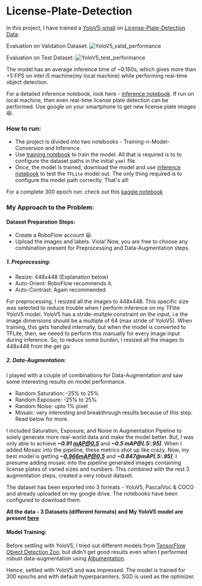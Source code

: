 # License-Plate-Detection

In this project, I have trained a [YoloV5-small](https://github.com/ultralytics/yolov5) on [License-Plate-Detection Data](https://drive.google.com/file/d/11uZ5Y0i5SMvjdj3Un5mScDY-7lZeTuYp/view).

Evaluation on Validation Dataset:
![YoloV5_valid_performance](https://user-images.githubusercontent.com/47216475/143021916-dc9210ca-062f-4988-b61d-f78ba40f584f.png)

Evaluation on Test Dataset:
![YoloV5_test_performance](https://user-images.githubusercontent.com/47216475/143022527-e22a9617-58fb-484b-a5de-f74058d9e4cc.png)

The model has an average inference time of ~0.160s, which gives more than +5 FPS on intel i5 machine(my local machine) while performing real-time object detection.

For a detailed inference notebook, look here - [inference notebook](https://github.com/prikmm/License-Plate-Detection/blob/main/inference.ipynb). If run on local machine, then even real-time license plate detection can be performed. Use google on your smartphone to get new license plate images 😆.

### How to run:
* The project is divided into two notebooks - Training-n-Model-Conversion and Inference.
* Use [training notebook](https://github.com/prikmm/License-Plate-Detection/blob/main/Train_Model_Conversion_Notebook.ipynb) to train the model. All that is required is to to configure the dataset paths in the initial ```yaml``` file.
* Once, the model is trained, download the model and use [inference notebook](https://github.com/prikmm/License-Plate-Detection/blob/main/inference.ipynb) to test the ```TFLite``` model out. The only thing required is to configure the model path correctly. That's all!

For a complete 300 epoch run: check out this [kaggle notebook](https://www.kaggle.com/priyammehta/license-plate-detection-using-yolov5/notebook)

### My Approach to the Problem:

#### Dataset Preparation Steps:
* Create a RoboFlow account 😃.
* Upload the images and labels. Viola!
 Now, you are free to choose any combination present for Preprocessing and Data-Augmentation steps.
 
##### 1. Preprocessing:
* Resize: 448x448 (Explanation below)
* Auto-Orient: RoboFlow recommends it.
* Auto-Contrast: Again recommended.
 
For preprocessing, I resized all the images to 448x448. This specific size was selected to reduce trouble when I perform inference on my TFlite YoloV5 model. YoloV5 has a stride-multple constraint on the input, i.e the image dimensions should be a multiple of 64 (max stride of YoloV5). When training, this gets handled internally, but when the model is converted to TFLite, then, we neeed to perform this manually for every image input during inference. So, to reduce some burden, I resized all the images to 448x448 from the get go.

##### 2. Data-Augmentation:
I played with a couple of combinations for Data-Augmentation and saw some interesting results on model performance.
* Random Saturation: -25% to 25%
* Random Exposure: -25% to 25%
* Random Noise: upto 1% pixel
* Mosaic: very interesting and breakthrough results because of this step. Read below for more.

I included Saturation, Exposure, and Noise in Augmentation Pipeline to solely generate more real-world data and make the model better. But, I was only able to achieve ***~0.91 mAP@0.5*** and ***~0.5 mAP@[.5:.95]***. When I added Mosaic into the pipeline, these metrics shot up like crazy. Now, my best model is getting ***~0.966mAP@0.5*** and ***~0.847@mAP[.5:.95]***. I presume adding mosaic into the pipeline generated images containing license plates of varied sizes and numbers. This combined with the rest 3 augmentation steps, created a very robust dataset. 

The dataset has been exported into 3 formats - YoloV5, PascalVoc & COCO and already uploaded on my google drive. The notebooks have been configured to download them.

****All the data - 3 Datasets (different formats) and My YoloV5 model are present [here](https://drive.google.com/file/d/1ALTC356iZxLafkiRqG1AfvnM9UyDqYpe/view?usp=sharing)****

#### Model Training:

Before settling with YoloV5, I tried out different models from [TensorFlow Object Detection Zoo](https://github.com/tensorflow/models/blob/master/research/object_detection/g3doc/tf2_detection_zoo.md), but didn't get good results even when I performed robust data-augmentation using [Albumentation](https://albumentations.ai/). 

Hence, settled with YoloV5 and was impressed. The model is trained for 300 epochs and with default hyperparamters. SGD is used as the optimizer.
 
 
 
 
